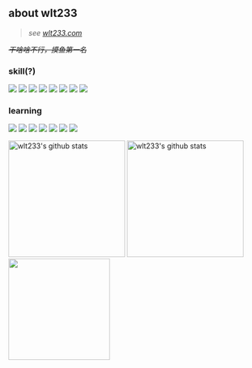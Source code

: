 ## about wlt233
> *see [wlt233.com](https://wlt233.com)*

*~~干啥啥不行，摸鱼第一名~~*


### skill(?)
[![](https://img.shields.io/badge/-python-0e9a04?style=flat-square&logo=python&logoColor=white)](https://www.python.org/)
[![](https://img.shields.io/badge/-C++-0373bf?style=flat-square&logo=c%2B%2B&logoColor=white)](http://www.cplusplus.com/)
[![](https://img.shields.io/badge/-HTML5-E34F26?style=flat-square&logo=html5&logoColor=white)](https://html.spec.whatwg.org/)
[![](https://img.shields.io/badge/-CSS3-1572B6?style=flat-square&logo=css3&logoColor=white)](https://www.w3.org/Style/CSS/)
[![](https://img.shields.io/badge/-JavaScript-f7e018?style=flat-square&logo=javascript&logoColor=white)](https://www.ecma-international.org/)
[![](https://img.shields.io/badge/-Node.js-43853d?style=flat-square&logo=node.js&logoColor=white)](https://nodejs.org/)
[![](https://img.shields.io/badge/-Linux-fcc624?style=flat-square&logo=linux&logoColor=white)](https://www.linuxfoundation.org/)
[![](https://img.shields.io/badge/-Nginx-269539?style=flat-square&logo=nginx&logoColor=white)](https://nginx.org/)

### learning
[![](https://img.shields.io/badge/-Vue.js-4fc08d?style=flat-square&logo=vue.js&logoColor=white)](https://vuejs.org/)
[![](https://img.shields.io/badge/-React-61dafb?style=flat-square&logo=react&logoColor=white)](https://reactjs.org/)
[![](https://img.shields.io/badge/-Webpack-8dd6f9?style=flat-square&logo=webpack&logoColor=white)](https://webpack.js.org/)
[![](https://img.shields.io/badge/-Docker-2496ED?style=flat-square&logo=docker&logoColor=white)](https://www.docker.com/)
[![](https://img.shields.io/badge/-TypeScript-007acc?style=flat-square&logo=typescript&logoColor=white)](https://www.typescriptlang.org/)
[![](https://img.shields.io/badge/-Golang-1b44de?style=flat-square&logo=go&logoColor=white)](https://github.com/golang/go)
[![](https://img.shields.io/badge/-Rust-black?style=flat-square&logo=Rust&logoColor=white)](https://www.rust-lang.org/)

<p align="left">
<img alt="wlt233's github stats" height='230' src="https://github-readme-stats.vercel.app/api?username=wlt233&show_icons=true&include_all_commits=true">
<img alt="wlt233's github stats" height='230' src="https://github-readme-stats.vercel.app/api/top-langs/?username=wlt233">
<a href="https://count.getloli.com/"><img src="https://count.getloli.com/get/@wlt233-github-readme" width="200px"></a>
<!--<img src="https://weather-icon.journeyad.repl.co/@shanghai?v=1">-->
</p>


<!--
**wlt233/wlt233** is a ✨ _special_ ✨ repository because its `README.md` (this file) appears on your GitHub profile.

Here are some ideas to get you started:

- 🔭 I’m currently working on ...
- 🌱 I’m currently learning ...
- 👯 I’m looking to collaborate on ...
- 🤔 I’m looking for help with ...
- 💬 Ask me about ...
- 📫 How to reach me: ...
- 😄 Pronouns: ...
- ⚡ Fun fact: ...
-->
